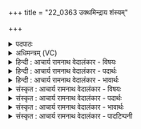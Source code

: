 +++
title = "22_0363 उक्थमिन्द्राय शंस्यम्"

+++
<details><summary>पदपाठः</summary>

उ꣣क्थ꣢म्। इ꣡न्द्रा꣢꣯य। शँ꣡स्य꣢꣯म्। व꣡र्ध꣢꣯नम्। पु꣣रुनि꣣ष्षि꣡धे꣢। पु꣣रु। निष्षि꣡धे꣢। श꣣क्रः꣢। य꣡था꣢꣯। सु꣣ते꣡षु꣢। नः꣣। रार꣡ण꣢त्। स꣣ख्ये꣡षु꣢। स꣣। ख्ये꣡षु꣢꣯। च꣣। ३६३।
</details>

<details><summary>अधिमन्त्रम् (VC)</summary>

- इन्द्रः
- मधुच्छन्दा वैश्वामित्रः
- अनुष्टुप्
- गान्धारः
- ऐन्द्रं काण्डम्
</details>

<details><summary>हिन्दी : आचार्य रामनाथ वेदालंकार - विषयः</summary>

अगले मन्त्र में यह विषय है कि किस प्रयोजन से कैसा स्तोत्र इन्द्र के लिए उच्चारण करना चाहिए।
</details>

<details><summary>हिन्दी : आचार्य रामनाथ वेदालंकार - पदार्थः</summary>

पदार्थान्वय -  हमें पुत्र, स्त्री, मित्र आदियों सहित (पुरुनिष्षिधे) बहुतों को पाप-पंक से अथवा संकट से उबारनेवाले (इन्द्राय) परम उपदेशक परमात्मा के लिए, ऐसा (उक्थम्) स्तोत्र (शंस्यम्) गान करना चाहिए, जो (वर्धनम्) हम स्तोताओं को बढ़ानेवाला हो, (यथा) जिससे (शक्रः) वह सर्वशक्तिमान् परमात्मा (नः) हम स्तोताओं के (सुतेषु) पुत्रों को (सख्येषु च) और सखाओं को (रारणत्) अतिशय पुनः-पुनः प्रेरणात्मक उपदेश देता रहे ॥४॥
</details>

<details><summary>हिन्दी : आचार्य रामनाथ वेदालंकार - भावार्थः</summary>

भावार्थ -  स्तुति किया हुआ परमेश्वर स्तोताजनों को और उनके स्तोता पुत्र, मित्र आदि को पुरुषार्थ आदि की शुभ प्रेरणा और सदुपदेश देकर उनकी उन्नति करता है ॥४॥
</details>

<details><summary>संस्कृत : आचार्य रामनाथ वेदालंकार - विषयः</summary>

इन्द्राय केन प्रयोजनेन कीदृशं स्तोत्रं शंसनीयमित्याह।
</details>

<details><summary>संस्कृत : आचार्य रामनाथ वेदालंकार - पदार्थः</summary>

पदार्थान्वय -  अस्माभिः पुत्रकलत्रमित्रादिसहितैः (पुरुनिष्षिधे) पुरून् बहून् निष्षेधति निस्सारयति पापपङ्कात् सङ्कटाद् वा यस्तस्मै। पुरूपपदात् निस्पूर्वाद् गत्यर्थात् षिधु धातोः कर्तरि क्विप्। (इन्द्राय) परमोपदेशकाय परमात्मने, तादृशम् (उक्थम्) स्तोत्रम् (शंस्यम्) शंसनीयम्, यत् (वर्धनम्) स्तोतॄणामस्माकं वृद्धिकरं भवेत्, (यथा) येन (शक्रः) स सर्वशक्तिमान् परमात्मा (नः) स्तोतॄणाम् अस्माकम् (सुतेषु२) पुत्रकेषु (सख्येषु३ च) सखिषु च। सख्यं येषामस्तीति ते सख्याः ‘अर्शआदिभ्योऽच्। अ० ५।२।१२७’ इति मत्वर्थे अच् प्रत्ययः। (रारणत्४) अतिशयेन पुनः पुनः प्रेरणात्मकम् उपदेशं दद्यात्। शब्दार्थाद् रणधातोर्यङ्लुगन्ताल्लेटि रूपम् ॥४॥५
</details>

<details><summary>संस्कृत : आचार्य रामनाथ वेदालंकार - भावार्थः</summary>

भावार्थ -  स्तुतः परमेश्वरः स्तोतृभ्यो जनेभ्यः, स्तोतृभ्यस्तत्पुत्रमित्रादिभ्यश्च पुरुषार्थादेः सत्प्रेरणां सदुपदेशं च दत्त्वा तानुन्नयति ॥४॥
</details>

<details><summary>संस्कृत : आचार्य रामनाथ वेदालंकार - पादटिप्पनी</summary>

टिप्पनी -   १. ऋ० १।१०।५। २. सुतेषु अभिषुतेषु सोमेषु—इति वि०। पुत्रेषु—इति सा०। उत्पादितेषु स्वकीयसन्तानेषु—इति ऋ० १।१०।५ भाष्ये द०। ३. सखीनां कर्मसु भावेषु पुत्रस्त्रीभृत्यवर्गादिषु वा इति तत्रैव द०। ४. रारणत् अतिशयेन उपदिशति। यङ्लुगन्तस्य रणधातोर्लेट्प्रयोगः—इति तत्रैव द०। रमेरेतद् रूपम्। छान्दसेन मकारस्य णत्वम्। अत्यर्थं रमते—इति वि०। भृशं रमते। रमेर्वर्णव्यत्ययः, रणिर्वा रमेरर्थे वर्तते। यथा रारणत् तथा शस्यम्—इति भ०। यथा येन प्रकारेण रारणत् अतिशयेन शब्दं कुर्यात् तथा शंस्यम्। अस्मदीयेन शस्त्रेण परितुष्ट इन्द्रः नोऽस्माकं पुत्रान् अस्मत्सख्यानि च बहुधा प्रशंसत्वित्यर्थः—इति सा०। ५. दयानन्दर्षिरस्य मन्त्रस्य ऋग्भाष्ये इन्द्रशब्देन सर्वमित्रमैश्वर्येच्छुकं जीवात्मानं, शक्रशब्देन च सर्वशक्तिमन्तं जगदीश्वरं गृहीतवान्।
</details>